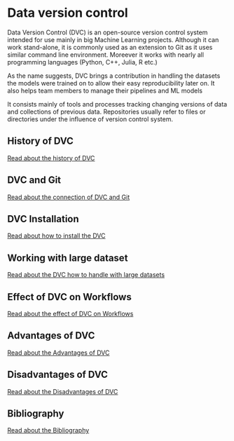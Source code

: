 # Data version control
Data Version Control (DVC) is an open-source version control system intended for use mainly in big Machine Learning projects. Although it can work stand-alone, it is commonly used as an extension to Git as it uses similar command line environment. Moreever it works with nearly all programming languages (Python, C++, Julia, R etc.)

As the name suggests, DVC brings a contribution in handling the datasets the models were trained on to allow their easy reproducibility later on. It also helps team members to manage their pipelines and ML models

It consists mainly of tools and processes tracking changing versions of data and collections of previous data. Repositories usually refer to files  or directories under the influence of version control system.

## History of DVC
[Read about the history of DVC](https://github.com/janklasek1/dvc_final_project/blob/main/Short_History.md)

## DVC and Git
[Read about the connection of DVC and Git](https://github.com/janklasek1/dvc_final_project/blob/main/DVC_and_git.md)

## DVC Installation
[Read about how to install the DVC](https://github.com/janklasek1/dvc_final_project/blob/982fb9dbb27b3c6c221a7dfbada3abe5fd2ff7ef/How_to_intall.md)

## Working with large dataset
[Read about the DVC how to handle with large datasets](https://github.com/janklasek1/dvc_final_project/blob/4ef346be0413e524c587f5d3e9c870e6fdc9712a/Working_with_large_datasets.md)

## Effect of DVC on Workflows
[Read about the effect of DVC on Workflows](https://github.com/janklasek1/dvc_final_project/blob/dcdc004ae33280265358923b109fc5b0fd80d677/DVC_workflow.md)

## Advantages of DVC
[Read about the Advantages of DVC](https://github.com/janklasek1/dvc_final_project/blob/e0ea5858ba0789bccdc3b938932cdfba50fdb987/Advantages%20of%20DVC.md)

## Disadvantages of DVC
[Read about the Disadvantages of DVC](https://github.com/janklasek1/dvc_final_project/blob/62220f8de69478547446905d967a78575edc2b82/Disadvantages%20of%20DVC.md)

## Bibliography
[Read about the Bibliography](https://github.com/janklasek1/dvc_final_project/blob/6ae92f929c72e266008e242ea5070074fdef16b6/Bibliography.md)
